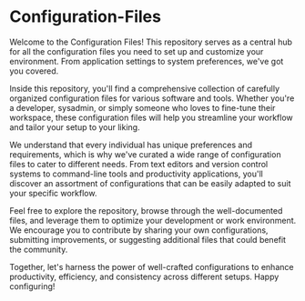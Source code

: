 # Configuration-Files
Welcome to the Configuration Files! This repository serves as a central hub for all the configuration files you need to set up and customize your environment. From application settings to system preferences, we've got you covered.

Inside this repository, you'll find a comprehensive collection of carefully organized configuration files for various software and tools. Whether you're a developer, sysadmin, or simply someone who loves to fine-tune their workspace, these configuration files will help you streamline your workflow and tailor your setup to your liking.

We understand that every individual has unique preferences and requirements, which is why we've curated a wide range of configuration files to cater to different needs. From text editors and version control systems to command-line tools and productivity applications, you'll discover an assortment of configurations that can be easily adapted to suit your specific workflow.

Feel free to explore the repository, browse through the well-documented files, and leverage them to optimize your development or work environment. We encourage you to contribute by sharing your own configurations, submitting improvements, or suggesting additional files that could benefit the community.

Together, let's harness the power of well-crafted configurations to enhance productivity, efficiency, and consistency across different setups. Happy configuring!
